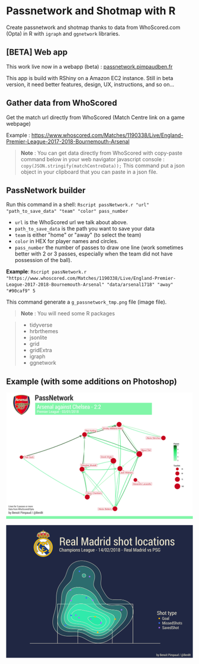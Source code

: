 # Passnetwork and Shotmap with R
Create passnetwork and shotmap thanks to data from WhoScored.com (Opta) in R with `igraph` and `ggnetwork` libraries.


## [BETA] Web app

This work live now in a webapp (beta) : [passnetwork.pimpaudben.fr](passnetwork.pimpaudben.fr)

This app is build with RShiny on a Amazon EC2 instance. Still in beta version, it need better features, design, UX, instructions, and so on...

## Gather data from WhoScored
Get the match url directly from WhoScored (Match Centre link on a game webpage)

Example : https://www.whoscored.com/Matches/1190338/Live/England-Premier-League-2017-2018-Bournemouth-Arsenal

> **Note** : You can get data directly from WhoScored with copy-paste command below in your web navigator javascript console :
`copy(JSON.stringify(matchCentreData));`
This command put a json object in your clipboard that you can paste in a json file.

## PassNetwork builder
Run this command in a shell:
`Rscript passNetwork.r "url" "path_to_save_data" "team" "color" pass_number`

* `url` is the WhoScored url we talk about above.
* `path_to_save_data` is the path you want to save your data
* `team` is either "home" or "away" (to select the team)
* `color` in HEX for player names and circles.
* `pass_number` the number of passes to draw one line (work sometimes better with 2 or 3 passes, especially when the team did not have possession of the ball).

**Example**: `Rscript passNetwork.r "https://www.whoscored.com/Matches/1190338/Live/England-Premier-League-2017-2018-Bournemouth-Arsenal" "data/arsenal1718" "away" "#90caf9" 5`

This command generate a `g_passnetwork_tmp.png` file (image file).

> **Note** : You will need some R packages

> * tidyverse
> * hrbrthemes
> * jsonlite
> * grid
> * gridExtra
> * igraph
> * ggnetwork

## Example (with some additions on Photoshop)
![example pass network](img/passnetwork/arsenal/arsenal03012018.jpg)

![example shot map](img/shotmap/realmadrid14022017.jpg)
